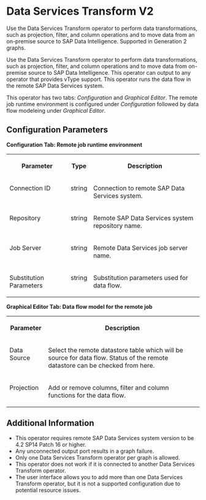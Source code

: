 <!-- loio7c92e98bf521485b925e0a9a16b44c60 -->

# Data Services Transform V2

Use the Data Services Transform operator to perform data transformations, such as projection, filter, and column operations and to move data from an on-premise source to SAP Data Intelligence. Supported in Generation 2 graphs.



Use the Data Services Transform operator to perform data transformations, such as projection, filter, and column operations and to move data from on-premise source to SAP Data Intelligence. This operator can output to any operator that provides vType support. This operator runs the data flow in the remote SAP Data Services system.

This operator has two tabs: *Configuration* and *Graphical Editor*. The remote job runtime environment is configured under *Configuration* followed by data flow modeleing under *Graphical Editor*.



<a name="loio7c92e98bf521485b925e0a9a16b44c60__section_sq1_nf3_vdb"/>

## Configuration Parameters

**Configuration Tab: Remote job runtime environment**


<table>
<tr>
<th valign="top">

Parameter

</th>
<th valign="top">

Type

</th>
<th valign="top">

Description

</th>
</tr>
<tr>
<td valign="top">

Connection ID

</td>
<td valign="top">

string

</td>
<td valign="top">

Connection to remote SAP Data Services system.

</td>
</tr>
<tr>
<td valign="top">

Repository

</td>
<td valign="top">

string

</td>
<td valign="top">

Remote SAP Data Services system repository name.

</td>
</tr>
<tr>
<td valign="top">

Job Server

</td>
<td valign="top">

string

</td>
<td valign="top">

Remote Data Services job server name.

</td>
</tr>
<tr>
<td valign="top">

Substitution Parameters

</td>
<td valign="top">

string

</td>
<td valign="top">

Substitution parameters used for data flow.

</td>
</tr>
</table>

**Graphical Editor Tab: Data flow model for the remote job**


<table>
<tr>
<th valign="top">

Parameter

</th>
<th valign="top">

Description

</th>
</tr>
<tr>
<td valign="top">

Data Source

</td>
<td valign="top">

Select the remote datastore table which will be source for data flow. Status of the remote datastore can be checked from here.

</td>
</tr>
<tr>
<td valign="top">

Projection

</td>
<td valign="top">

Add or remove columns, filter and column functions for the data flow.

</td>
</tr>
</table>



<a name="loio7c92e98bf521485b925e0a9a16b44c60__section_vcs_zzm_4qb"/>

## Additional Information

-   This operator requires remote SAP Data Services system version to be 4.2 SP14 Patch 16 or higher.
-   Any unconnected output port results in a graph failure.
-   Only one Data Services Transform operator per graph is allowed.
-   This operator does not work if it is connected to another Data Services Transform operator.
-   The user interface allows you to add more than one Data Services Transform operator, but it is not a supported configuration due to potential resource issues.

